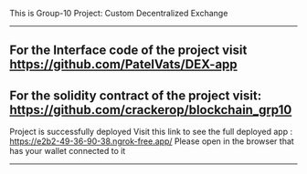 This is Group-10 Project: Custom Decentralized Exchange

-----------------------------------------------------------------------------------------------------------------------------------------------------------------------------------------------------------------------
For the Interface code of the project visit https://github.com/PatelVats/DEX-app
-----------------------------------------------------------------------------------------------------------------------------------------------------------------------------------------------------------------------
For the solidity contract of the project visit: https://github.com/crackerop/blockchain_grp10
-----------------------------------------------------------------------------------------------------------------------------------------------------------------------------------------------------------------------

Project is successfully deployed
Visit this link to see the full deployed app : https://e2b2-49-36-90-38.ngrok-free.app/
Please open in the browser that has your wallet connected to it 

-----------------------------------------------------------------------------------------------------------------------------------------------------------------------------------------------------------------------
